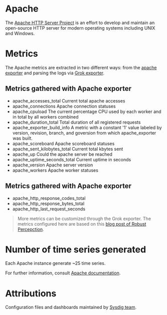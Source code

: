 # Apache
The [Apache HTTP Server Project](https://httpd.apache.org/) is an effort to develop and maintain an open-source HTTP server for modern operating systems including UNIX and Windows.

# Metrics
The Apache metrics are extracted in two different ways:
from the [apache exporter](https://github.com/Lusitaniae/apache_exporter)
and parsing the logs via [Grok exporter](https://hub.docker.com/r/palobo/grok_exporter).

## Metrics gathered with Apache exporter
- apache_accesses_total Current total apache accesses
- apache_connections Apache connection statuses
- apache_cpuload The current percentage CPU used by each worker and in total by all workers combined
- apache_duration_total Total duration of all registered requests
- apache_exporter_build_info A metric with a constant '1' value labeled by version, revision, branch, and goversion from which apache_exporter was built.
- apache_scoreboard Apache scoreboard statuses
- apache_sent_kilobytes_total Current total kbytes sent
- apache_up Could the apache server be reached
- apache_uptime_seconds_total Current uptime in seconds
- apache_version Apache server version
- apache_workers Apache worker statuses

## Metrics gathered with Apache exporter
- apache_http_response_codes_total
- apache_http_response_bytes_total
- apache_http_last_request_seconds

> More metrics can be customized through the Grok exporter.
The metrics configured here are based on this [blog post of Robust Percepction](https://www.robustperception.io/getting-metrics-from-apache-logs-using-the-grok-exporter).

# Number of time series generated
Each Apache instance generate ~25 time series.

For further information, consult [Apache documentation](https://httpd.apache.org/).

# Attributions
Configuration files and dashboards maintained by [Sysdig team](https://sysdig.com/).